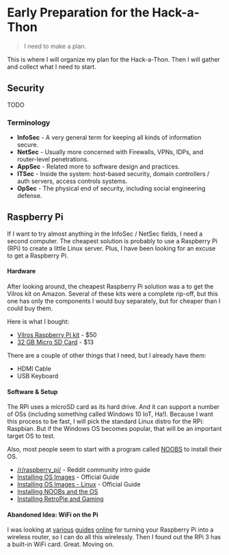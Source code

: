 # Early Preparation for the Hack-a-Thon

> I need to make a plan.

This is where I will organize my plan for the Hack-a-Thon. Then I will gather and collect what I need to start.


## Security

TODO


### Terminology

* **InfoSec** - A very general term for keeping all kinds of information secure.
* **NetSec** - Usually more concerned with Firewalls, VPNs, IDPs, and router-level penetrations.
* **AppSec** - Related more to software design and practices.
* **ITSec** - Inside the system: host-based security, domain controllers / auth servers, access controls systems.
* **OpSec** - The physical end of security, including social engineering defense.


## Raspberry Pi

If I want to try almost anything in the InfoSec / NetSec fields, I need a second computer. The cheapest solution is probably to use a Raspberry Pi (RPi) to create a little Linux server. Plus, I have been looking for an excuse to get a Raspberry Pi.


#### Hardware

After looking around, the cheapest Raspberry Pi solution was a to get the Vilros kit on Amazon. Several of these kits were a complete rip-off, but this one has only the components I would buy separately, but for cheaper than I could buy them.

Here is what I bought:

* [Vilros Raspberry Pi kit](https://www.amazon.com/gp/product/B01D92SSX6) - $50
* [32 GB Micro SD Card](https://www.amazon.com/gp/product/B06XWN9Q99) - $13

There are a couple of other things that I need, but I already have them:

* HDMI Cable
* USB Keyboard


#### Software & Setup

The RPi uses a microSD card as its hard drive. And it can support a number of OSs (including something called Windows 10 IoT, Ha!). Because I want this process to be fast, I will pick the standard Linux distro for the RPi: Raspbian. But if the Windows OS becomes popular, that will be an important target OS to test.

Also, most people seem to start with a program called [NOOBS](https://www.raspberrypi.org/documentation/installation/noobs.md) to install their OS.


* [/r/raspberry_pi/](https://www.reddit.com/r/raspberry_pi/comments/41vbs8/new_persons_guide_to_the_pi_and_updated_example/) - Reddit community intro guide
* [Installing OS Images](https://www.raspberrypi.org/documentation/installation/installing-images/) - Official Guide
* [Installing OS Images - Linux](https://www.raspberrypi.org/documentation/installation/installing-images/linux.md) - Official Guide
* [Installing NOOBs and the OS](https://www.youtube.com/watch?v=6VmlfO7wL40)
* [Installing RetroPie and Gaming](https://www.youtube.com/playlist?list=PLyPLRL6HIOqqXNmP2t19y0rphpiedNwNS)


#### Abandoned Idea: WiFi on the Pi

I was looking at [various](http://raspberrypihq.com/how-to-turn-a-raspberry-pi-into-a-wifi-router/) [guides](https://pimylifeup.com/raspberry-pi-wireless-access-point/) [online](https://jacobsalmela.com/2014/05/19/raspberry-pi-and-routing-turning-a-pi-into-a-router/) for turning your Raspberry Pi into a wireless router, so I can do all this wirelessly. Then I found out the RPi 3 has a built-in WiFi card. Great. Moving on.

